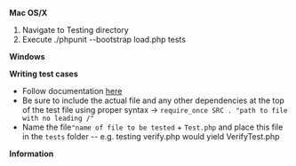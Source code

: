 **Mac OS/X**
1. Navigate to Testing directory
2. Execute ./phpunit --bootstrap load.php tests

**Windows**


**Writing test cases**
- Follow documentation [here](https://phpunit.readthedocs.io/en/9.0/writing-tests-for-phpunit.html)
- Be sure to include the actual file and any other dependencies at the top of the test file using proper syntax -> ```require_once SRC . "path to file with no leading /"```
- Name the file```"name of file to be tested``` + ```Test.php``` and place this file in the ```tests``` folder
-- e.g. testing verify.php would yield VerifyTest.php


**Information**